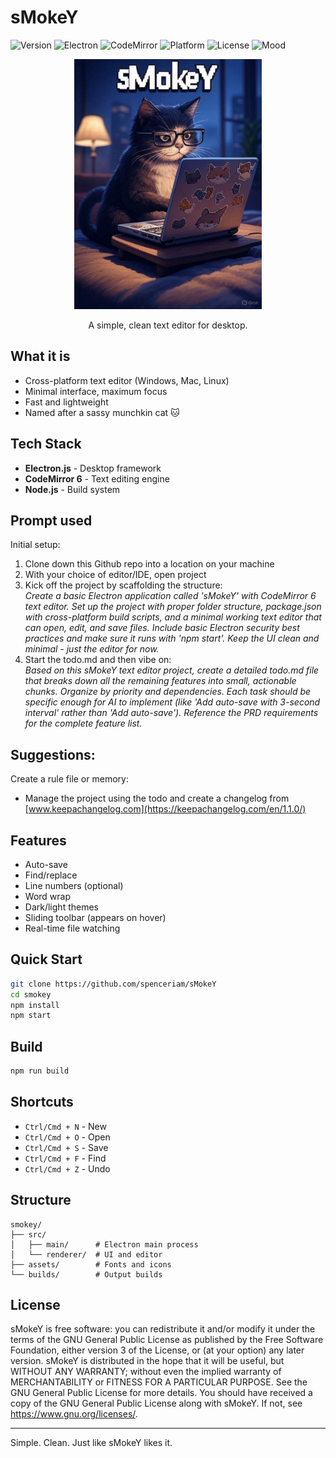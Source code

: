 # sMokeY

![Version](https://img.shields.io/badge/version-0.0.0-blue.svg)
![Electron](https://img.shields.io/badge/electron-latest-47848f.svg)
![CodeMirror](https://img.shields.io/badge/codemirror-6-orange.svg)
![Platform](https://img.shields.io/badge/platform-win%20%7C%20mac%20%7C%20linux-lightgrey.svg)
![License](https://img.shields.io/badge/license-GPLv3-green.svg)
![Mood](https://img.shields.io/badge/Mood-Sassy-purple.svg)

<p align="center">
<img src="/logo.jpg" width=300>
</p>
<p align="center">
A simple, clean text editor for desktop.
</p>

## What it is

- Cross-platform text editor (Windows, Mac, Linux)
- Minimal interface, maximum focus
- Fast and lightweight
- Named after a sassy munchkin cat 🐱

## Tech Stack

- **Electron.js** - Desktop framework
- **CodeMirror 6** - Text editing engine
- **Node.js** - Build system

## Prompt used
Initial setup:
1. Clone down this Github repo into a location on your machine
2. With your choice of editor/IDE, open project
3. Kick off the project by scaffolding the structure:\
_Create a basic Electron application called 'sMokeY' with CodeMirror 6 text editor. Set up the project with proper folder structure, package.json with cross-platform build scripts, and a minimal working text editor that can open, edit, and save files. Include basic Electron security best practices and make sure it runs with 'npm start'. Keep the UI clean and minimal - just the editor for now._
5. Start the todo.md and then vibe on:\
_Based on this sMokeY text editor project, create a detailed todo.md file that breaks down all the remaining features into small, actionable chunks. Organize by priority and dependencies. Each task should be specific enough for AI to implement (like 'Add auto-save with 3-second interval' rather than 'Add auto-save'). Reference the PRD requirements for the complete feature list._

## Suggestions:
Create a rule file or memory:
- Manage the project using the todo and create a changelog from [www.keepachangelog.com](https://keepachangelog.com/en/1.1.0/)

## Features

- Auto-save
- Find/replace
- Line numbers (optional)
- Word wrap
- Dark/light themes
- Sliding toolbar (appears on hover)
- Real-time file watching

## Quick Start

```bash
git clone https://github.com/spenceriam/sMokeY
cd smokey
npm install
npm start
```

## Build

```bash
npm run build
```

## Shortcuts

- `Ctrl/Cmd + N` - New
- `Ctrl/Cmd + O` - Open  
- `Ctrl/Cmd + S` - Save
- `Ctrl/Cmd + F` - Find
- `Ctrl/Cmd + Z` - Undo

## Structure

```
smokey/
├── src/
│   ├── main/      # Electron main process
│   └── renderer/  # UI and editor
├── assets/        # Fonts and icons
└── builds/        # Output builds
```

## License
sMokeY is free software: you can redistribute it and/or modify it under the terms of the GNU General Public License as published by the Free Software Foundation, either version 3 of the License, or (at your option) any later version.
sMokeY is distributed in the hope that it will be useful, but WITHOUT ANY WARRANTY; without even the implied warranty of MERCHANTABILITY or FITNESS FOR A PARTICULAR PURPOSE. See the GNU General Public License for more details.
You should have received a copy of the GNU General Public License along with sMokeY. If not, see https://www.gnu.org/licenses/.

---

Simple. Clean. Just like sMokeY likes it.

